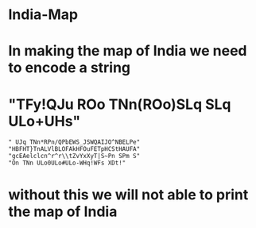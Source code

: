 # India-Map
# In making the map of India we need to encode a string
# "TFy!QJu ROo TNn(ROo)SLq SLq ULo+UHs"
    " UJq TNn*RPn/QPbEWS_JSWQAIJO^NBELPe"
    "HBFHT}TnALVlBLOFAkHFOuFETpHCStHAUFA"
    "gcEAelclcn^r^r\\tZvYxXyT|S~Pn SPm S"
    "On TNn ULo0ULo#ULo-WHq!WFs XDt!"
    
# without this we will not able to print the map of India
